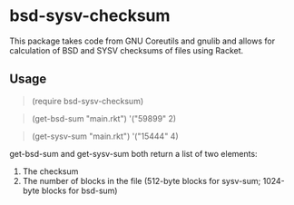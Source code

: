 bsd-sysv-checksum
=================

This package takes code from GNU Coreutils and gnulib and allows for 
calculation of BSD and SYSV checksums of files using Racket.

## Usage
> (require bsd-sysv-checksum)

> (get-bsd-sum "main.rkt")
'("59899" 2)

> (get-sysv-sum "main.rkt")
'("15444" 4)

get-bsd-sum and get-sysv-sum both return a list of two elements:

1. The checksum
2. The number of blocks in the file (512-byte blocks for sysv-sum; 1024-byte blocks for bsd-sum)
